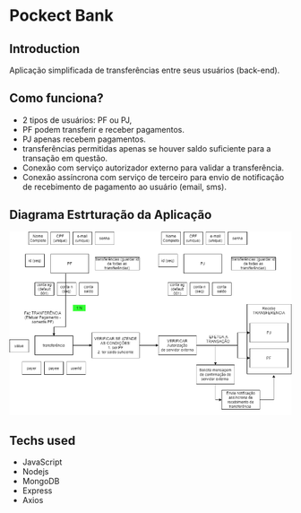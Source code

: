 # Pockect Bank

## Introduction

Aplicação simplificada de transferências entre seus usuários (back-end). 

## Como funciona? 

- 2 tipos de usuários: PF ou PJ,
- PF podem transferir e receber pagamentos. 
- PJ apenas recebem pagamentos. 
- transferências permitidas apenas se houver saldo suficiente para a transação em questão.
- Conexão com serviço autorizador externo para validar a transferência. 
- Conexão assíncrona com serviço de terceiro para envio de notificação de recebimento de pagamento ao usuário (email, sms).

## Diagrama Estrturação da Aplicação
![diagrama entidade-relacionamento](diagram.png)

## Techs used
- JavaScript
- Nodejs
- MongoDB
- Express
- Axios
